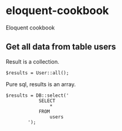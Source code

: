 # eloquent-cookbook
Eloquent cookbook


## Get all data from table users

Result is a collection.
```
$results = User::all();
```

Pure sql, results is an array.

```
$results = DB::select('
            SELECT
                *
            FROM
                users
        ');
        
       
```
